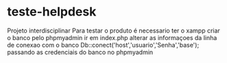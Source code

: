 # teste-helpdesk
Projeto interdisciplinar
Para testar o produto é necessario ter o xampp
criar o banco pelo phpmyadmin
ir em index.php alterar as informaçoes da linha de conexao com o banco
Db::conect('host','usuario','Senha','base');
passando as credenciais do banco no phpmyadmin
